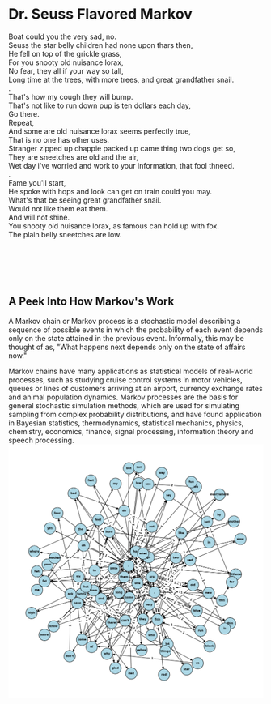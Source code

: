 # **Dr. Seuss Flavored Markov**

Boat could you the very sad, no.<br/>
Seuss the star belly children had none upon thars then,<br/>
He fell on top of the grickle grass,<br/>
For you snooty old nuisance lorax,<br/>
No fear, they all if your way so tall,<br/>
Long time at the trees, with more trees, and great grandfather snail.<br/>
.<br/>
That's how my cough they will bump.<br/>
That's not like to run down pup is ten dollars each day,<br/>
Go there.<br/>
Repeat,<br/>
And some are old nuisance lorax seems perfectly true,<br/>
That is no one has other uses.<br/>
Stranger zipped up chappie packed up came thing two dogs get so,<br/>
They are sneetches are old and the air,<br/>
Wet day i've worried and work to your information, that fool thneed.<br/>
.<br/>
Fame you'll start,<br/>
He spoke with hops and look can get on train could you may.<br/>
What's that be seeing great grandfather snail.<br/>
Would not like them eat them.<br/>
And will not shine.<br/>
You snooty old nuisance lorax, as famous can hold up with fox.<br/>
The plain belly sneetches are low.<br/>


<br/><br/><br/><br/>
## **A Peek Into How Markov's Work**

<t/>A Markov chain or Markov process is a stochastic model describing a sequence of possible events in which the probability of each event depends only on the state attained in the previous event. Informally, this may be thought of as, "What happens next depends only on the state of affairs now."<br/>

<t/>Markov chains have many applications as statistical models of real-world processes, such as studying cruise control systems in motor vehicles, queues or lines of customers arriving at an airport, currency exchange rates and animal population dynamics. Markov processes are the basis for general stochastic simulation methods, which are used for simulating sampling from complex probability distributions, and have found application in Bayesian statistics, thermodynamics, statistical mechanics, physics, chemistry, economics, finance, signal processing, information theory and speech processing.<br/>
<img src="outputt.png" alt="Markov Scatter Graph" title="Markov Scatter Graph">
